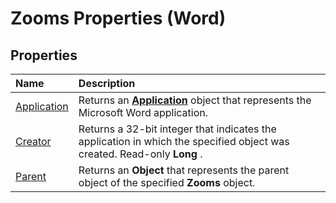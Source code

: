 
# Zooms Properties (Word)

## Properties



|**Name**|**Description**|
|:-----|:-----|
|[Application](90b82fd6-6000-d8b9-09a0-c4152e912b6a.md)|Returns an  **[Application](d1cf6f8f-4e88-bf01-93b4-90a83f79cb44.md)** object that represents the Microsoft Word application.|
|[Creator](1434fc58-0bd2-c444-fb09-1cc430b4acf8.md)|Returns a 32-bit integer that indicates the application in which the specified object was created. Read-only  **Long** .|
|[Parent](1afba2f2-3b75-802f-852b-216510a2f452.md)|Returns an  **Object** that represents the parent object of the specified **Zooms** object.|
